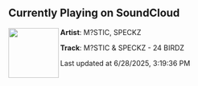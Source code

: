 ## Currently Playing on SoundCloud

[<img align="left" width="100" src="https://i1.sndcdn.com/artworks-IEZ53H6e0HmCyDZw-X9Zgug-t500x500.png">](https://soundcloud.com/soundsbymystic/mstic-speckz-24-birdz)

**Artist**: M?STIC, SPECKZ 

**Track**: M?STIC & SPECKZ - 24 BIRDZ

Last updated at 6/28/2025, 3:19:36 PM

